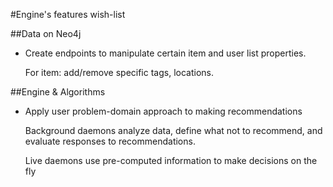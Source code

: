 #Engine's features wish-list

##Data on Neo4j

- Create endpoints to manipulate certain item and user list properties.

    For item: add/remove specific tags, locations.

##Engine & Algorithms
- Apply user problem-domain approach to making recommendations
    
    Background daemons analyze data, define what not to recommend, and evaluate responses to recommendations.
    
    Live daemons use pre-computed information to make decisions on the fly
 

